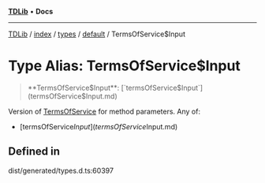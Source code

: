 [**TDLib**](../../../../../../README.md) • **Docs**

***

[TDLib](../../../../../../modules.md) / [index](../../../../../README.md) / [types](../../../README.md) / [default](../README.md) / TermsOfService$Input

# Type Alias: TermsOfService$Input

> **TermsOfService$Input**: [`termsOfService$Input`](termsOfService$Input.md)

Version of [TermsOfService](TermsOfService-1.md) for method parameters.
Any of:
- [termsOfService$Input](termsOfService$Input.md)

## Defined in

dist/generated/types.d.ts:60397
